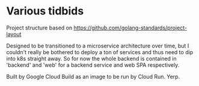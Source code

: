 # Various tidbids

Project structure based on https://github.com/golang-standards/project-layout

Designed to be transitioned to a microservice architecture over time, but I couldn't
really be bothered to deploy a ton of services and thus need to dip into k8s straight
away. So for now the whole backend is contained in 'backend' and 'web' for a backend
service and web SPA respectively.

Built by Google Cloud Build as an image to be run by Cloud Run. Yerp.
